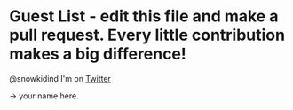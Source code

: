 # Guest List - edit this file and make a pull request. Every little contribution makes a big difference!

@snowkidind I'm on [Twitter](https://twitter.com/snowkidind)

-> your name here. 
